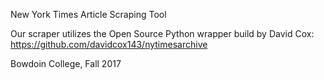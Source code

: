 New York Times Article Scraping Tool

Our scraper utilizes the Open Source Python wrapper build by David Cox:
https://github.com/davidcox143/nytimesarchive

Bowdoin College, Fall 2017

